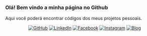### Olá! Bem vindo a minha página no Github

Aqui você poderá encontrar códigos dos meus projetos pessoais.




<p align="center">
	<a href="https://github.com/siqandressa"><img src="https://img.shields.io/github/followers/siqandressa.svg?label=GitHub&style=social" alt="GitHub"></a>
	<a href="https://www.linkedin.com/in/andressasiqueira/"><img src="https://img.shields.io/badge/LinkedIn--_.svg?style=social&logo=linkedin" alt="LinkedIn"></a>
	<a href="https://www.facebook.com/AndressaSiqueiraBr"><img src="https://img.shields.io/badge/Facebook--_.svg?style=social&logo=Facebook" alt="Facebook"></a>
	<a href="https://instagram.com/andressa_tech"><img src="https://img.shields.io/badge/Instagram--_.svg?style=social&logo=Instagram" alt="Instagram"></a>
	<a href="https://www.andressasiqueira.com.br/"><img src="https://img.shields.io/badge/Blogger--_.svg?style=social&logo=Blogger" alt="Blog"></a>
</p>


<!--
**siqandressa/siqandressa** is a ✨ _special_ ✨ repository because its `README.md` (this file) appears on your GitHub profile.

Here are some ideas to get you started:

- 🔭 I’m currently working on ...
- 🌱 I’m currently learning ...
- 👯 I’m looking to collaborate on ...
- 🤔 I’m looking for help with ...
- 💬 Ask me about ...
- 📫 How to reach me: ...
- 😄 Pronouns: ...
- ⚡ Fun fact: ...
-->
